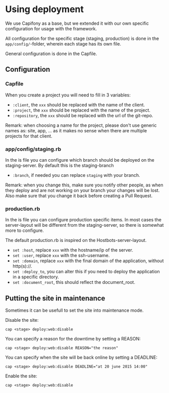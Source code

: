 # Using deployment

We use Capifony as a base, but we extended it with our own specific 
configuration for usage with the framework.

All configuration for the specific stage (staging, production) is done in the 
`app/config/`-folder, wherein each stage has its own file.

General configuration is done in the Capfile.

## Configuration

### Capfile

When you create a project you will need to fill in 3 variables:

* `:client`, the `xxx` should be replaced with the name of the client.
* `:project`, the `xxx` should be replaced with the name of the project.
* `:repository`, the `xxx` should be replaced with the url of the git-repo.

Remark: when choosing a name for the project, please don't use generic names 
as: site, app, ... as it makes no sense when there are multiple projects for 
that client.

### app/config/staging.rb

In the is file you can configure which branch should be deployed on the 
staging-server. By default this is the staging-branch

* `:branch`, if needed you can replace `staging` with your branch.

Remark: when you change this, make sure you notify other people, as when they
deploy and are not working on your branch your changes will be lost. Also make 
sure that you change it back before creating a Pull Request.

### production.rb

In the is file you can configure production specific items. In most cases the 
server-layout will be different from the staging-server, so there is somewhat 
more to configure.

The default production.rb is inspired on the Hostbots-server-layout.

* `set :host`, replace `xxx` with the hostname/ip of the server.
* `set :user`, replace `xxx` with the ssh-username.
* `set :domain`, replace `xxx` with the final domain of the application, 
    without http(s)://.
* `set :deploy_to`, you can alter this if you need to deploy the application in
    a specific directory.
* `set :document_root`, this should reflect the document_root.

## Putting the site in maintenance

Sometimes it can be usefull to set the site into maintenance mode.

Disable the site:

    cap <stage> deploy:web:disable
    
You can specify a reason for the downtime by setting a REASON:

    cap <stage> deploy:web:disable REASON="the reason"
    
You can specify when the site will be back online by setting a DEADLINE:

    cap <stage> deploy:web:disable DEADLINE="at 20 june 2015 14:00"
    
Enable the site:

    cap <stage> deploy:web:disable
